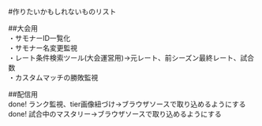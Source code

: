 #作りたいかもしれないものリスト  
  
##大会用  
・サモナーID一覧化  
・サモナー名変更監視  
・レート条件検索ツール(大会運営用)→元レート、前シーズン最終レート、試合数  
・カスタムマッチの勝敗監視  
  
##配信用  
done! ランク監視、tier画像紐づけ→ブラウザソースで取り込めるようにする  
done! 試合中のマスタリー→ブラウザソースで取り込めるようにする  


